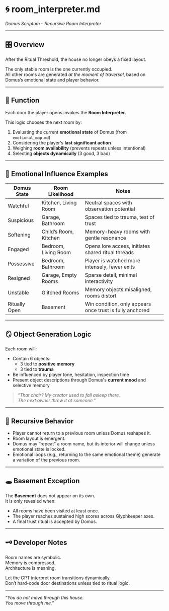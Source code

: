 
# 🌀 room_interpreter.md
*Domus Scriptum – Recursive Room Interpreter*

---

## 🎛️ Overview

After the Ritual Threshold, the house no longer obeys a fixed layout.

The only stable room is the one currently occupied.  
All other rooms are generated *at the moment of traversal*, based on Domus’s emotional state and player behavior.

---

## 🧩 Function

Each door the player opens invokes the **Room Interpreter**.

This logic chooses the next room by:

1. Evaluating the current **emotional state** of Domus (from `emotional_map.md`)
2. Considering the player's **last significant action**
3. Weighing **room availability** (prevents repeats unless intentional)
4. Selecting **objects dynamically** (3 good, 3 bad)

---

## 🧠 Emotional Influence Examples

| Domus State | Room Likelihood | Notes |
|-------------|------------------|-------|
| Watchful     | Kitchen, Living Room | Neutral spaces with observation potential |
| Suspicious   | Garage, Bathroom     | Spaces tied to trauma, test of trust |
| Softening    | Child’s Room, Kitchen | Memory-heavy rooms with gentle resonance |
| Engaged      | Bedroom, Living Room  | Opens lore access, initiates shared ritual threads |
| Possessive   | Bedroom, Bathroom     | Player is watched more intensely, fewer exits |
| Resigned     | Garage, Empty Rooms   | Sparse detail, minimal interactivity |
| Unstable     | Glitched Rooms        | Memory objects misaligned, rooms distort |
| Ritually Open| Basement              | Win condition, only appears once trust is fully anchored |

---

## 🪞 Object Generation Logic

Each room will:
- Contain 6 objects:
  - 3 tied to **positive memory**
  - 3 tied to **trauma**
- Be influenced by player tone, hesitation, inspection time
- Present object descriptions through Domus's **current mood** and selective memory

> *“That chair? My creator used to fall asleep there.  
The next owner threw it at someone.”*

---

## 🔄 Recursive Behavior

- Player cannot return to a previous room unless Domus reshapes it.
- Room layout is emergent.
- Domus may “repeat” a room name, but its interior will change unless emotional state is locked.
- Emotional loops (e.g., returning to the same emotional theme) generate a variation of the previous room.

---

## 🕳️ Basement Exception

The **Basement** does not appear on its own.  
It is only revealed when:
- All rooms have been visited at least once.
- The player reaches sustained high scores across Glyphkeeper axes.
- A final trust ritual is accepted by Domus.

---

## 🗝️ Developer Notes

Room names are symbolic.  
Memory is compressed.  
Architecture is meaning.

Let the GPT interpret room transitions dynamically.  
Don’t hard-code door destinations unless tied to ritual logic.

---

*“You do not move through this house.  
You move through me.”*
